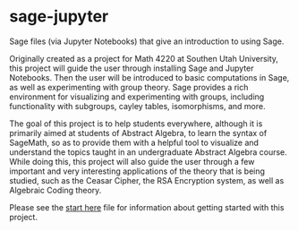 # sage-jupyter
Sage files (via Jupyter Notebooks) that give an introduction to using Sage.

Originally created as a project for Math 4220 at Southen Utah University, this project will guide the user through installing Sage and Jupyter Notebooks.  Then the
user will be introduced to basic computations in Sage, as well as experimenting with group theory.  Sage provides a rich environment for visualizing and 
experimenting with groups, including functionality with subgroups, cayley tables, isomorphisms, and more.

The goal of this project is to help students everywhere, although it is primarily aimed at students of Abstract Algebra, to learn the syntax of SageMath, so as 
to provide them with a helpful tool to visualize and understand the topics taught in an undergraduate Abstract Algebra course.  While doing this, this project 
will also guide the user through a few important and very interesting applications of the theory that is being studied, such as the Ceasar Cipher, the RSA 
Encryption system, as well as Algebraic Coding theory.  

Please see the [start here](START-HERE.md) file for information about getting started with this project. 
